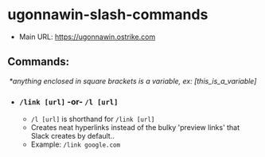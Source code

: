 # ugonnawin-slash-commands

 - Main URL: https://ugonnawin.ostrike.com

## Commands:

<p align="center">
 <i>*anything enclosed in square brackets is a variable, ex: [this_is_a_variable]</i>
</p>

 - ### `/link [url]` -or- `/l [url]`
   - `/l [url]` is shorthand for `/link [url]`
   - Creates neat hyperlinks instead of the bulky 'preview links' that Slack creates by default..
   - Example: `/link google.com`
